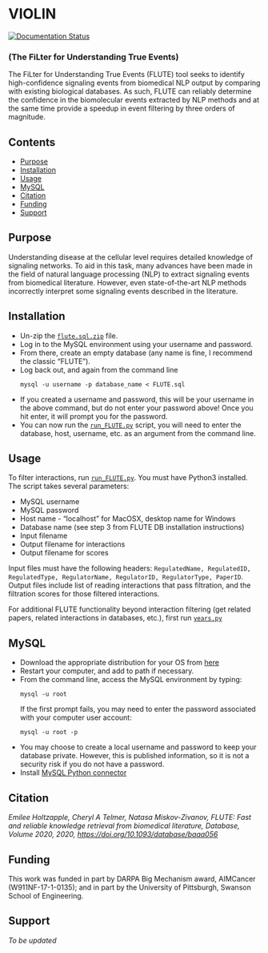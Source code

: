 # VIOLIN
[![Documentation Status](https://readthedocs.org/projects/flute/badge/?version=latest)](https://flute.readthedocs.io/en/latest/?badge=latest)

### (The FiLter for Understanding True Events)

The FiLter for Understanding True Events (FLUTE) tool seeks to identify high-confidence signaling events from biomedical NLP output by comparing with existing biological databases. As such, FLUTE can reliably determine the confidence in the biomolecular events extracted by NLP methods and at the same time provide a speedup in event filtering by three orders of magnitude.

## Contents

- [Purpose](#Purpose)
- [Installation](#Installation)
- [Usage](#Usage)
- [MySQL](#MySQL)
- [Citation](#Citation)
- [Funding](#Funding)
- [Support](#Support)

## Purpose
Understanding disease at the cellular level requires detailed knowledge of signaling networks. To aid in this task, many advances have been made in the field of natural language processing (NLP) to extract signaling events from biomedical literature. However, even state-of-the-art NLP methods incorrectly interpret some signaling events described in the literature.

## Installation
- Un-zip the [`flute.sql.zip`](supplementary/flute.sql.zip) file.
- Log in to the MySQL environment using your username and password.
- From there, create an empty database (any name is fine, I recommend the classic “FLUTE”).
- Log back out, and again from the command line
  ```
  mysql -u username -p database_name < FLUTE.sql
  ```
- If you created a username and password, this will be your username in the above command, but do not enter your password above! Once you hit enter, it will prompt you for the password.
- You can now run the [`run_FLUTE.py`](src/run_FLUTE.py) script, you will need to enter the database, host, username, etc. as an argument from the command line.

## Usage
To filter interactions, run [`run_FLUTE.py`](src/run_FLUTE.py). You must have Python3 installed. The script takes several parameters:
- MySQL username
- MySQL password
- Host name - “localhost” for MacOSX, desktop name for Windows
- Database name (see step 3 from FLUTE DB installation instructions)
- Input filename
- Output filename for interactions
- Output filename for scores

Input files must have the following headers: ``RegulatedName, RegulatedID, RegulatedType, RegulatorName, RegulatorID, RegulatorType, PaperID``. Output files include list of reading interactions that pass filtration, and the filtration scores for those filtered interactions.

For additional FLUTE functionality beyond interaction filtering (get related papers, related interactions in databases, etc.), first run [`years.py`](src/years.py)

## MySQL
- Download the appropriate distribution for your OS from [here](https://dev.mysql.com/doc/mysql-installation-excerpt/5.7/en/)
- Restart your computer, and add to path if necessary.
- From the command line, access the MySQL environment by typing:
  ```
  mysql -u root
  ```
  If the first prompt fails, you may need to enter the password associated with your computer user account:
  ```
  mysql -u root -p
  ```
- You may choose to create a local username and password to keep your database private. However, this is published information, so it is not a security risk if you do not have a password.
- Install [MySQL Python connector](https://dev.mysql.com/doc/connector-python/en/)

## Citation

_Emilee Holtzapple, Cheryl A Telmer, Natasa Miskov-Zivanov, FLUTE: Fast and reliable knowledge retrieval from biomedical literature, Database, Volume 2020, 2020, https://doi.org/10.1093/database/baaa056_

## Funding

This work was funded in part by DARPA Big Mechanism award, AIMCancer (W911NF-17-1-0135); and in part by the University of Pittsburgh, Swanson School of Engineering.

## Support
_To be updated_
